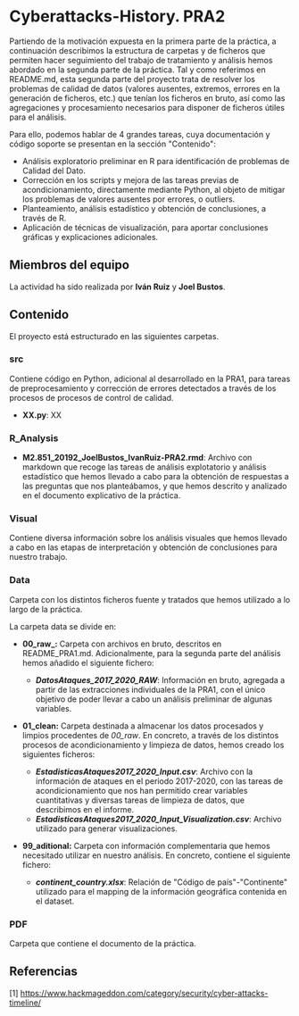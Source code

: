 # Cyberattacks-History. PRA2
Partiendo de la motivación expuesta en la primera parte de la práctica, a continuación describimos la estructura de carpetas y de ficheros que permiten hacer seguimiento del trabajo de tratamiento y análisis hemos abordado en la segunda parte de la práctica. Tal y como referimos en README.md, esta segunda parte del proyecto trata de resolver los problemas de calidad de datos (valores ausentes, extremos, errores en la generación de ficheros, etc.) que tenían los ficheros en bruto, así como las agregaciones y procesamiento necesarios para disponer de ficheros útiles para el análisis.

Para ello, podemos hablar de 4 grandes tareas, cuya documentación y código soporte se presentan en la sección "Contenido":
- Análisis exploratorio preliminar en R para identificación de problemas de Calidad del Dato.
- Corrección en los scripts y mejora de las tareas previas de acondicionamiento, directamente mediante Python, al objeto de mitigar los problemas de valores ausentes por errores, o outliers.
- Planteamiento, análisis estadístico y obtención de conclusiones, a través de R.
- Aplicación de técnicas de visualización, para aportar conclusiones gráficas y explicaciones adicionales.

## Miembros del equipo
La actividad ha sido realizada por **Iván Ruiz** y **Joel Bustos**.

## Contenido
El proyecto está estructurado en las siguientes carpetas.

### src
Contiene código en Python, adicional al desarrollado en la PRA1, para tareas de preprocesamiento y corrección de errores detectados a través de los procesos de procesos de control de calidad.

- **XX.py**: XX

### R_Analysis
- **M2.851_20192_JoelBustos_IvanRuiz-PRA2.rmd**: Archivo con markdown que recoge las tareas de análisis explotatorio y análisis estadístico que hemos llevado a cabo para la obtención de respuestas a las preguntas que nos planteábamos, y que hemos descrito y analizado en el documento explicativo de la práctica.

### Visual
Contiene diversa información sobre los análisis visuales que hemos llevado a cabo en las etapas de interpretación y obtención de conclusiones para nuestro trabajo.

### Data
Carpeta con los distintos ficheros fuente y tratados que hemos utilizado a lo largo de la práctica. 

La carpeta data se divide en:
- **00_raw_:** Carpeta con archivos en bruto, descritos en README_PRA1.md. Adicionalmente, para la segunda parte del análisis hemos añadido el siguiente fichero:
     
     - **_DatosAtaques_2017_2020_RAW_**: Información en bruto, agregada a partir de las extracciones individuales de la PRA1, con el único objetivo de poder llevar a cabo un análisis preliminar de algunas variables.
        
- **01_clean:** Carpeta destinada a almacenar los datos procesados y limpios procedentes de _00_raw_. En concreto, a través de los distintos procesos de acondicionamiento y limpieza de datos, hemos creado los siguientes ficheros:

     - **_EstadisticasAtaques2017_2020_Input.csv_**: Archivo con la información de ataques en el periodo 2017-2020, con las tareas de acondicionamiento que nos han permitido crear variables cuantitativas y diversas tareas de limpieza de datos, que describimos en el informe.
     - **_EstadisticasAtaques2017_2020_Input_Visualization.csv_**: Archivo utilizado para generar visualizaciones.

- **99_aditional:** Carpeta con información complementaria que hemos necesitado utilizar en nuestro análisis. En concreto, contiene el siguiente fichero:

     - **_continent_country.xlsx_**: Relación de "Código de país"-"Continente" utilizado para el mapping de la información geográfica contenida en el dataset.


### PDF
Carpeta que contiene el documento de la práctica.

 ## Referencias
 [1] https://www.hackmageddon.com/category/security/cyber-attacks-timeline/
 
